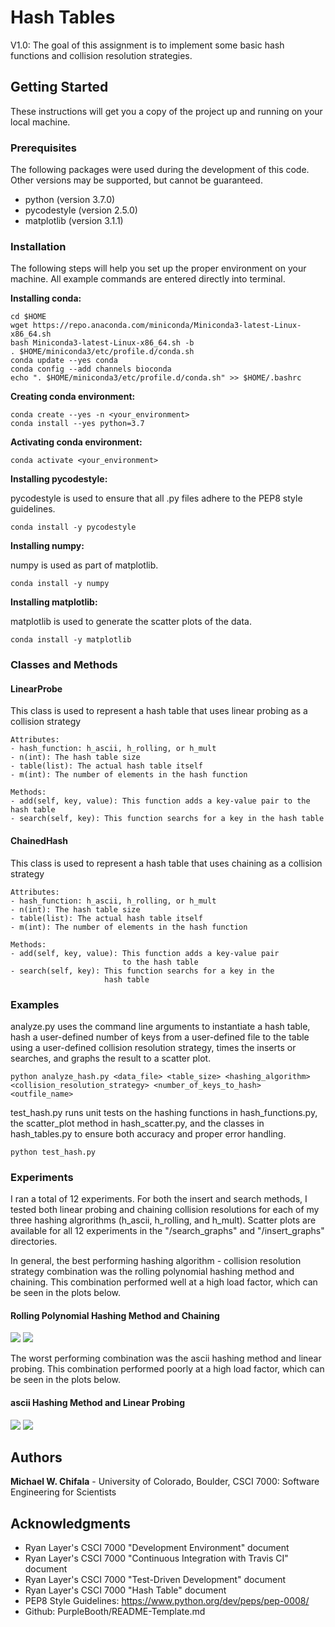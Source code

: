# Hash Tables
V1.0: The goal of this assignment is to implement some basic hash functions and collision resolution strategies.

## Getting Started

These instructions will get you a copy of the project up and running on your local machine.

### Prerequisites

The following packages were used during the development of this code. Other versions may be supported, but cannot be guaranteed.

- python (version 3.7.0)
- pycodestyle (version 2.5.0)
- matplotlib (version 3.1.1)

### Installation

The following steps will help you set up the proper environment on your machine. All example commands are entered directly into terminal.

**Installing conda:**

```
cd $HOME
wget https://repo.anaconda.com/miniconda/Miniconda3-latest-Linux-x86_64.sh
bash Miniconda3-latest-Linux-x86_64.sh -b
. $HOME/miniconda3/etc/profile.d/conda.sh
conda update --yes conda
conda config --add channels bioconda
echo ". $HOME/miniconda3/etc/profile.d/conda.sh" >> $HOME/.bashrc
```

**Creating conda environment:**

```
conda create --yes -n <your_environment>
conda install --yes python=3.7
```

**Activating conda environment:**

```
conda activate <your_environment>
```

**Installing pycodestyle:**

pycodestyle is used to ensure that all .py files adhere to the PEP8 style guidelines.

```
conda install -y pycodestyle
```

**Installing numpy:**

numpy is used as part of matplotlib.

```
conda install -y numpy
```

**Installing matplotlib:**

matplotlib is used to generate the scatter plots of the data.

```
conda install -y matplotlib
```

### Classes and Methods

#### LinearProbe
This class is used to represent a hash table that uses linear probing as a collision strategy

    Attributes:
    - hash_function: h_ascii, h_rolling, or h_mult
    - n(int): The hash table size
    - table(list): The actual hash table itself
    - m(int): The number of elements in the hash function

    Methods:
    - add(self, key, value): This function adds a key-value pair to the hash table
    - search(self, key): This function searchs for a key in the hash table

#### ChainedHash
This class is used to represent a hash table that uses chaining as a collision strategy

    Attributes:
    - hash_function: h_ascii, h_rolling, or h_mult
    - n(int): The hash table size
    - table(list): The actual hash table itself
    - m(int): The number of elements in the hash function

    Methods:
    - add(self, key, value): This function adds a key-value pair
                             to the hash table
    - search(self, key): This function searchs for a key in the
                         hash table

### Examples

analyze.py uses the command line arguments to instantiate a hash table, hash a user-defined number of keys from a user-defined file to the table using a user-defined collision resolution strategy, times the inserts or searches, and graphs the result to a scatter plot.

```
python analyze_hash.py <data_file> <table_size> <hashing_algorithm> <collision_resolution_strategy> <number_of_keys_to_hash> <outfile_name>
```

test_hash.py runs unit tests on the hashing functions in hash_functions.py, the scatter_plot method in hash_scatter.py, and the classes in hash_tables.py to ensure both accuracy and proper error handling.

```
python test_hash.py
```

### Experiments
I ran a total of 12 experiments. For both the insert and search methods, I tested both linear probing and chaining collision resolutions for each of my three hashing algrorithms (h_ascii, h_rolling, and h_mult). Scatter plots are available for all 12 experiments in the "/search_graphs" and "/insert_graphs" directories.

In general, the best performing hashing algorithm - collision resolution strategy combination was the rolling polynomial hashing method and chaining. This combination performed well at a high load factor, which can be seen in the plots below.

#### Rolling Polynomial Hashing Method and Chaining
![](/insert_graphs/h_rolling_chaining.png)
![](/search_graphs/h_rolling_chaining.png)


The worst performing combination was the ascii hashing method and linear probing. This combination performed poorly at a high load factor, which can be seen in the plots below.

#### ascii Hashing Method and Linear Probing
![](/insert_graphs/h_ascii_linear_probing.png)
![](/search_graphs/h_ascii_linear_probing.png)


## Authors

**Michael W. Chifala** - University of Colorado, Boulder, CSCI 7000: Software Engineering for Scientists


## Acknowledgments

* Ryan Layer's CSCI 7000 "Development Environment" document
* Ryan Layer's CSCI 7000 "Continuous Integration with Travis CI" document
* Ryan Layer's CSCI 7000 "Test-Driven Development" document
* Ryan Layer's CSCI 7000 "Hash Table" document
* PEP8 Style Guidelines: https://www.python.org/dev/peps/pep-0008/
* Github: PurpleBooth/README-Template.md
